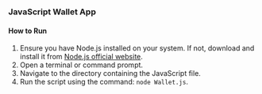### JavaScript Wallet App

#### How to Run
1. Ensure you have Node.js installed on your system. If not, download and install it from [Node.js official website](https://nodejs.org/).
2. Open a terminal or command prompt.
3. Navigate to the directory containing the JavaScript file.
4. Run the script using the command: `node Wallet.js`.